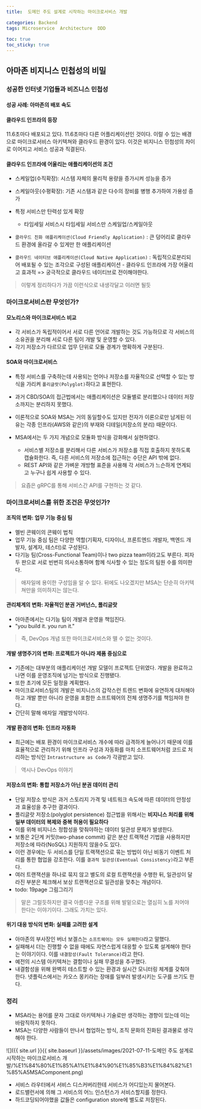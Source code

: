 ```yaml
---
title:  도메인 주도 설계로 시작하는 마이크로서비스 개발

categories: Backend 
tags: Microservice  Architecture  DDD
 
toc: true
toc_sticky: true
---
```


  
## 아마존 비지니스 민첩성의 비밀  
### 성공한 인터넷 기업들과 비즈니스 민첩성  
  
#### 성공 사례: 아마존의 배포 속도  
#### 클라우드 인프라의 등장  
11.6초마다 배포되고 있다. 11.6초마다 다른 어플리케이션인 것이다. 이럴 수 있는 배경으로 마이크로서비스 아키텍쳐와 클라우드 환경이 있다. 이것은 비지니스 민첨성의 차이로 이어지고 서비스 성공과 직결된다.  
  
#### 클라우드 인프라에 어울리는 애플리케이션의 조건  
  
- 스케일업(수직확장): 시스템 자체의 물리적 용량을 증가시켜 성능을 증가  
- 스케일아웃(수평확장): 기존 시스템과 같은 다수의 장비를 병행 추가하여 가용성 증가  
- 특정 서비스만 탄력성 있게 확장  
	- 타임세일 서비스시 타임세일 서비스만 스케일업/스케일아웃  
  
- `클라우드 친화 애플리케이션(Cloud Friendly Application)` : 큰 덩어리로 클라우드 환경에 올라갈 수 있게만 한 애플리케이션  
- `클라우드 네이티브 애플리케이션(Cloud Native Application)` : 독립적으로분리되어 배포될 수 있는 조각으로 구성된 애플리케이션 - 클라우드 인프라에 가장 어울리고 효과적 => 궁극적으로 클라우드 네이티브로 전이해야한다.  
  
> 이렇게 정리하다가 가끔 이런식으로 내생각달고 이러면 될듯    
  
### 마이크로서비스란 무엇인가?  
  
#### 모노리스와 마이크로서비스 비교  
  
- 각 서비스가 독립적이어서 서로 다른 언어로 개발하는 것도 가능하므로 각 서비스의 소유권을 분리해 서로 다른 팀이 개발 및 운영할 수 있다.  
- 각기 저장소가 다르므로 업무 단위로 모듈 경계가 명확하게 구분된다.  
  
#### SOA와 마이크로서비스  
  
- 특정 서비스를 구축하는데 사용되는 언어나 저장소를 자율적으로 선택할 수 있는 방식을 가리켜 `폴리글랏(Polyglot)`하다고 표현한다.  
- 과거 CBD/SOA의 접근법에서는 애플리케이션은 모듈별로 분리했으나 데이터 저장소까지는 분리하지 못했다.  
- 이론적으로 SOA와 MSA는 거의 동일할수도 있지만 전자가 이론으로만 남게된 이유는 각종 인프라(AWS와 같은)의 부재와 디테일(저장소의 분리) 때문이다.  
  
- MSA에서는 두 가지 개념으로 모듈화 방식을 강화해서 실현하였다.  
	- 서비스별 저장소를 분리해서 다른 서비스가 저장소를 직접 호출하지 못하도록 캡슐화한다. 즉, 다른 서비스의 저장소에 접근하는 수단은 API 밖에 없다.  
	- REST API와 같은 가벼운 개방형 표준을 사용해 각 서비스가 느슨하게 연계되고 누구나 쉽게 사용할 수 있다.  
> 요즘은 gRPC를 통해 서비스간 API를 구현하는 것 같다.    
  
### 마이크로서비스를 위한 조건은 무엇인가?  
  
#### 조직의 변화: 업무 기능 중심 팀  
- 멜빈 콘웨이의 콘웨이 법칙  
- 업무 기능 중심 팀은 다양한 역할(기획자, 디자이너, 프론트엔드 개발자, 백엔드 개발자, 설계자, 테스터)로 구성된다.  
- 다기능 팀(Cross-Functional Team)이나 two pizza team이라고도 부른다. 피자 두 판으로 서로 빈번히 의사소통하며 함께 식사할 수 있는 정도의 팀원 수를 의미한다.  
  
> 애자일에 용이한 구성임을 알 수 있다. 뒤에도 나오겠지만 MSA는 단순히 아키텍쳐만을 의미하지는 않는다.    
  
#### 관리체계의 변화: 자율적인 분권 거버넌스, 폴리글랏  
- 아마존에서는 다기능 팀이 개발과 운영을 책임진다.  
- "you build it. you run it."  
  
> 즉, DevOps 개념 또한 마이크로서비스와 뗄 수 없는 것이다.    
  
#### 개발 생명주기의 변화: 프로젝트가 아니라 제품 중심으로  
- 기존에는 대부분의 애플리케이션 개발 모델이 프로젝트 단위였다. 개발을 완료하고 나면 이를 운영조직에 넘기는 방식으로 진행됐다.  
- 또한 초기에 모든 일정을 계획했다.  
- 마이크로서비스팀의 개발은 비지니스의 갑작스런 트렌드 변화에 유연하게 대처해야하고 개발 뿐만 아니라 운영을 포함한 소프트웨어의 전체 생명주기를 책임져야 한다.  
- 간단히 말해 애자일 개발방식이다.  
  
#### 개발 환경의 변화: 인프라 자동화  
- 최근에는 배포 환경이 마이크로서비스 개수에 따라 급격하게 늘어나기 때문에 이를 효율적으로 관리하기 위해 인프라 구성과 자동화를 마치 소프트웨어처럼 코드로 처리하는 방식인 `Intrastructure as Code`가 각광받고 있다.  
  
> 역시나 DevOps 이야기    
  
#### 저장소의 변화: 통합 저장소가 아닌 분권 데이터 관리  
- 단일 저장소 방식은 과거 스토리지 가격 및 네트워크 속도에 따른 데이터의 안정성과 효율성을 추구한 결과이다.  
- 폴리글랏 저장소(polyglot persistence) 접근법을 위해서는 **비지니스 처리를 위해 일부 데이터의 복제와 중복 허용이 필요하다**  
- 이를 위해 비지니스 정합성을 맞춰야하는 데이터 일관성 문제가 발생한다.  
- 보통은 2단계 커밋(two-phase commit) 같은 분산 트랙잭션 기법을 사용하지만 저장소에 따라(NoSQL) 지원하지 않을수도 있다.  
- 이런 경우에는 두 서비스를 단일 트랙잭션으로 묶는 방법이 아닌 비동기 이벤트 처리를 통한 협업을 강조한다. 이를 `결과적 일관성(Eventual Consistency)`라고 부른다.  
- 여러 트랜잭션을 하나로 묶지 않고 별도의 로컬 트랜잭션을 수행한 뒤, 일관성이 달라진 부분은 체크해서 보상 트랜잭션으로 일관성을 맞추는 개념이다.  
- todo: 19page 그림그리기  
  
> 말은 그럴듯하지만 결국 아름다운 구조를 위해 발밑으로는 열심히 노를 저어야 한다는 이야기이다. 그래도 가치는 있다.    
  
#### 위기 대응 방식의 변화: 실패를 고려한 설계  
- 아마존의 부사장인 버너 보겔스는 `소프트웨어는 모두 실패한다`라고 말했다.  
- 실패해서 더는 진행할 수 없을 때에도 자연스럽게 대응할 수 있도록 설계해야 한다는 이야기이다. 이를 `내결함성(Fault Tolerance)`라고 한다.  
- 예전의 시스템 아키텍쳐는 결함이나 실패 무결성을 추구했다.  
- 내결함성을 위해 완벽히 테스트할 수 있는 환경과 실시간 모니터링 체계를 갖춰야 한다. 넷플릭스에서는 카오스 몽키라는 장애를 일부러 발생시키는 도구를 쓰기도 한다.  
  
  
### 정리  
- MSA라는 용어를 문자 그대로 아키텍쳐나 기술로만 생각하는 경향이 있는데 이는 바람직하지 못하다.  
- MSA는 다양한 사람들이 만나서 협업하는 방식, 조직 문화의 진화된 결과물로 생각해야 한다.  
  
![]({{ site.url }}{{ site.baseurl }}/assets/images/2021-07-11-도메인 주도 설계로 시작하는 마이크로서비스 개발/%E1%84%80%E1%85%A1%E1%84%90%E1%85%B3%E1%84%82%E1%85%A5MSAComponent.png)  
  
- 서비스 라우터에서 서비스 디스커버리한테 서비스가 어디있는지 물어본다.  
- 로드밸런서에 의해 그 서비스의 어느 인스턴스가 서비스할지를 정한다.  
- 하드코딩되어야했을 값들은 configuration store에 별도로 저장된다.  
